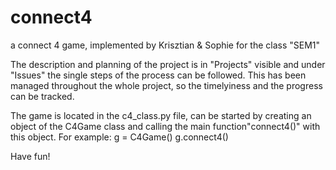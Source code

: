 # connect4
a connect 4 game, implemented by Krisztian & Sophie for the class "SEM1"

The description and planning of the project is in "Projects" visible and under "Issues" the single steps of the process can be followed. This has been managed throughout the whole project, so the timelyiness and the progress can be tracked.

The game is located in the c4_class.py file, can be started by creating an object of the C4Game class and calling the main function"connect4()" with this object. For example: g = C4Game() g.connect4()

Have fun!
